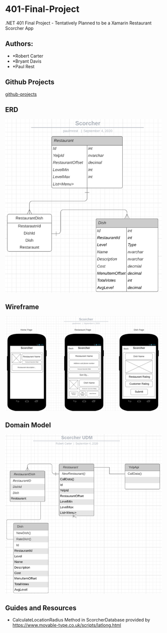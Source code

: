 # 401-Final-Project
 .NET 401 Final Project - Tentatively Planned to be a Xamarin Restaurant Scorcher App

## Authors:
- *Robert Carter
- *Bryant Davis
- *Paul Rest

## Github Projects
[github-projects](https://github.com/NET-401d11-Final-Project/401-Final-Project/projects)

## ERD 
![ERD](./Assets/ERD.png)

## Wireframe
![Wireframe](./Assets/Wireframe.png)

## Domain Model
![Domain-Model](./Assets/domain-model.png)

## Guides and Resources
* CalculateLocationRadius Method in ScorcherDatabase provided by https://www.movable-type.co.uk/scripts/latlong.html